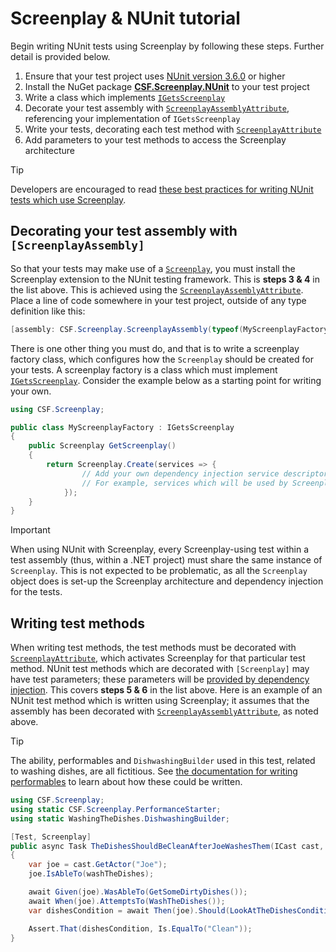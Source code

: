 # Screenplay & NUnit tutorial

Begin writing NUnit tests using Screenplay by following these steps.
Further detail is provided below.

1. Ensure that your test project uses [NUnit version 3.6.0] or higher
1. Install the NuGet package **[CSF.Screenplay.NUnit]** to your test project
1. Write a class which implements [`IGetsScreenplay`]
1. Decorate your test assembly with [`ScreenplayAssemblyAttribute`], referencing your implementation of `IGetsScreenplay`
1. Write your tests, decorating each test method with [`ScreenplayAttribute`]
1. Add parameters to your test methods to access the Screenplay architecture

> [!TIP]
> Developers are encouraged to read [these best practices for writing NUnit tests which use Screenplay].

[NUnit version 3.6.0]: https://www.nuget.org/packages/NUnit/3.6.0
[CSF.Screenplay.NUnit]: https://www.nuget.org/packages/CSF.Screenplay.NUnit
[`IGetsScreenplay`]: xref:CSF.Screenplay.IGetsScreenplay
[`ScreenplayAssemblyAttribute`]: xref:CSF.Screenplay.ScreenplayAssemblyAttribute
[`ScreenplayAttribute`]:xref:CSF.Screenplay.ScreenplayAttribute
[these best practices for writing NUnit tests which use Screenplay]: BestPractices.md

## Decorating your test assembly with `[ScreenplayAssembly]`

So that your tests may make use of a [`Screenplay`], you must install the Screenplay extension to the NUnit testing framework.
This is **steps 3 & 4** in the list above.
This is achieved using the [`ScreenplayAssemblyAttribute`].
Place a line of code somewhere in your test project, outside of any type definition like this:

```csharp
[assembly: CSF.Screenplay.ScreenplayAssembly(typeof(MyScreenplayFactory))]
```

There is one other thing you must do, and that is to write a screenplay factory class, which configures how the `Screenplay` should be created for your tests.
A screenplay factory is a class which must implement [`IGetsScreenplay`].
Consider the example below as a starting point for writing your own.

```csharp
using CSF.Screenplay;

public class MyScreenplayFactory : IGetsScreenplay
{
    public Screenplay GetScreenplay()
    {
        return Screenplay.Create(services => {
                // Add your own dependency injection service descriptors to the service collection here
                // For example, services which will be used by Screenplay Abilities.
            });
    }
}
```

> [!IMPORTANT]
> When using NUnit with Screenplay, every Screenplay-using test within a test assembly (thus, within a .NET project) must share the same instance of `Screenplay`.
> This is not expected to be problematic, as all the `Screenplay` object does is set-up the Screenplay architecture and dependency injection for the tests.

[`Screenplay`]: xref:CSF.Screenplay.Screenplay

## Writing test methods

When writing test methods, the test methods must be decorated with [`ScreenplayAttribute`], which activates Screenplay for that particular test method.
NUnit test methods which are decorated with `[Screenplay]` may have test parameters; these parameters will be [provided by dependency injection].
This covers **steps 5 & 6** in the list above.
Here is an example of an NUnit test method which is written using Screenplay; it assumes that the assembly has been decorated with [`ScreenplayAssemblyAttribute`], as noted above.

> [!TIP]
> The ability, performables and `DishwashingBuilder` used in this test, related to washing dishes, are all fictitious.
> See [the documentation for writing performables] to learn about how these could be written.

```csharp
using CSF.Screenplay;
using static CSF.Screenplay.PerformanceStarter;
using static WashingTheDishes.DishwashingBuilder;

[Test, Screenplay]
public async Task TheDishesShouldBeCleanAfterJoeWashesThem(ICast cast, IDishWashingAbility washTheDishes)
{
    var joe = cast.GetActor("Joe");
    joe.IsAbleTo(washTheDishes);

    await Given(joe).WasAbleTo(GetSomeDirtyDishes());
    await When(joe).AttemptsTo(WashTheDishes());
    var dishesCondition = await Then(joe).Should(LookAtTheDishesCondition());

    Assert.That(dishesCondition, Is.EqualTo("Clean"));
}
```

[provided by dependency injection]: ../dependencyInjection/index.md
[the documentation for writing performables]: ../writingPerformables/index.md